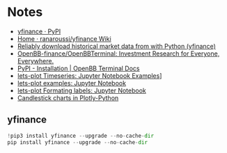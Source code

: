 # Notes

- [yfinance · PyPI](https://pypi.org/project/yfinance/)
- [Home · ranaroussi/yfinance Wiki](https://github.com/ranaroussi/yfinance/wiki)
- [Reliably download historical market data from with Python (yfinance)](https://aroussi.com/post/python-yahoo-finance)
- [OpenBB-finance/OpenBBTerminal: Investment Research for Everyone, Everywhere.](https://github.com/OpenBB-finance/OpenBBTerminal)
- [PyPI - Installation | OpenBB Terminal Docs](https://docs.openbb.co/terminal/installation/pypi)
- [lets-plot Timeseries: Jupyter Notebook Examples](https://nbviewer.org/github/JetBrains/lets-plot-docs/blob/master/source/examples/demo/delhi_climate.ipynb)]
- [lets-plot examples: Jupyter Notebook](https://nbviewer.org/github/JetBrains/lets-plot-docs/blob/master/source/examples/cookbook/lets_plot_cheatbook.ipynb)
- [lets-plot Formating labels: Jupyter Notebook](https://nbviewer.org/github/JetBrains/lets-plot-kotlin/blob/master/docs/examples/jupyter-notebooks/formatting_axes_etc.ipynb)
- [Candlestick charts in Plotly-Python](https://plotly.com/python/candlestick-charts/)



## yfinance

```python
!pip3 install yfinance --upgrade --no-cache-dir
pip install yfinance --upgrade --no-cache-dir
```